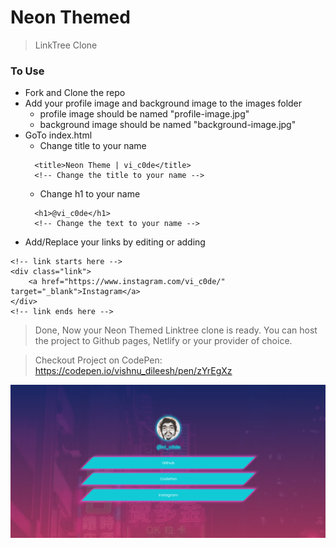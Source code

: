 # Neon Themed

> LinkTree Clone

### To Use

- Fork and Clone the repo
- Add your profile image and background image to the images folder
  - profile image should be named "profile-image.jpg"
  - background image should be named "background-image.jpg"
- GoTo index.html
  - Change title to your name
  ```
    <title>Neon Theme | vi_c0de</title>
    <!-- Change the title to your name -->
  ```
  - Change h1 to your name
  ```
    <h1>@vi_c0de</h1>
    <!-- Change the text to your name -->
  ```
- Add/Replace your links by editing or adding

```
<!-- link starts here -->
<div class="link">
    <a href="https://www.instagram.com/vi_c0de/" target="_blank">Instagram</a>
</div>
<!-- link ends here -->
```

> Done, Now your Neon Themed Linktree clone is ready.
> You can host the project to Github pages, Netlify or your provider of choice.

> Checkout Project on CodePen: https://codepen.io/vishnu_dileesh/pen/zYrEgXz

![Neon UI Demo](screenshot.png)
